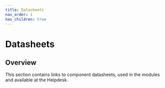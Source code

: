 ```yaml
---
title: Datasheets
nav_order: 1
has_children: true
---
```


# Datasheets

## Overview

This section contains links to component datasheets, used in the
modules and available at the Helpdesk.